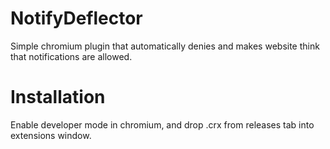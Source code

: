 # NotifyDeflector
Simple chromium plugin that automatically denies and makes website think that notifications are allowed.

# Installation
Enable developer mode in chromium, and drop .crx from releases tab into extensions window.

